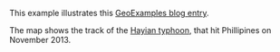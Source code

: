 This example illustrates this [GeoExamples blog entry](http://geoexamples.blogspot.com/2014/01/d3-map-styling-tutorial-iii-drawing.html). 

The map shows the track of the [Hayian typhoon](http://agora.ex.nii.ac.jp/digital-typhoon/summary/wnp/l/201330.html.en), that hit Phillipines on November 2013.